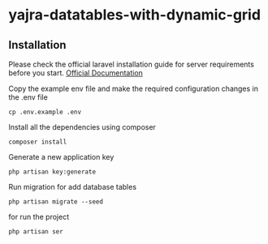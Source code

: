 # yajra-datatables-with-dynamic-grid

## Installation

Please check the official laravel installation guide for server requirements before you start. [Official Documentation](https://laravel.com/docs/5.5/installation#installation)

Copy the example env file and make the required configuration changes in the .env file

    cp .env.example .env

Install all the dependencies using composer

    composer install

Generate a new application key

    php artisan key:generate

Run migration for add database tables

    php artisan migrate --seed

for run the project

    php artisan ser
